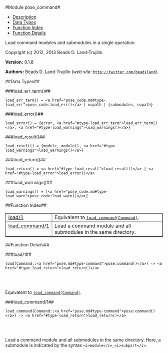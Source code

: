 

#Module pose_command#
* [Description](#description)
* [Data Types](#types)
* [Function Index](#index)
* [Function Details](#functions)


Load command modules and submodules in a single operation.

Copyright (c) 2012, 2013 Beads D. Land-Trujillo

__Version:__ 0.1.8

__Authors:__ Beads D. Land-Trujillo (_web site:_ [`http://twitter.com/beadsland`](http://twitter.com/beadsland)).
<a name="types"></a>

##Data Types##




###<a name="type-load_err_term">load_err_term()</a>##



	load_err_term() = <a href="pose_code.md#type-load_err">pose_code:load_err()</a> | nopath | {submodules, nopath}



###<a name="type-load_error">load_error()</a>##



	load_error() = {error, <a href="#type-load_err_term">load_err_term()</a>, <a href="#type-load_warnings">load_warnings()</a>}



###<a name="type-load_result">load_result()</a>##



	load_result() = {module, module(), <a href="#type-load_warnings">load_warnings()</a>}



###<a name="type-load_return">load_return()</a>##



	load_return() = <a href="#type-load_result">load_result()</a> | <a href="#type-load_error">load_error()</a>



###<a name="type-load_warnings">load_warnings()</a>##



	load_warnings() = [<a href="pose_code.md#type-load_warn">pose_code:load_warn()</a>]
<a name="index"></a>

##Function Index##


<table width="100%" border="1" cellspacing="0" cellpadding="2" summary="function index"><tr><td valign="top"><a href="#load-1">load/1</a></td><td>Equivalent to <a href="#load_command-1"><tt>load_command(Command)</tt></a>.</td></tr><tr><td valign="top"><a href="#load_command-1">load_command/1</a></td><td>Load a command module and all submodules in the same directory.</td></tr></table>


<a name="functions"></a>

##Function Details##

<a name="load-1"></a>

###load/1##


	load(Command::<a href="pose.md#type-command">pose:command()</a>) -> <a href="#type-load_return">load_return()</a>
<br></br>


Equivalent to [`load_command(Command)`](#load_command-1).<a name="load_command-1"></a>

###load_command/1##


	load_command(Command::<a href="pose.md#type-command">pose:command()</a>) -> <a href="#type-load_return">load_return()</a>
<br></br>


Load a command module and all submodules in the same directory.
Here, a submodule is indicated by the syntax
`<i>module</i>_<i>subpart</i>`.